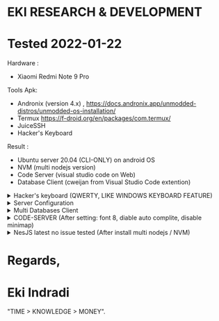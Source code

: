 # EKI RESEARCH & DEVELOPMENT

# Tested 2022-01-22


Hardware :
- Xiaomi Redmi Note 9 Pro

Tools Apk: 
- Andronix (version 4.x) , https://docs.andronix.app/unmodded-distros/unmodded-os-installation/
- Termux https://f-droid.org/en/packages/com.termux/ 
- JuiceSSH
- Hacker's Keyboard 

Result :
- Ubuntu server 20.04 (CLI-ONLY) on android OS
- NVM (multi nodejs version)
- Code Server (visual studio code on Web)
- Database Client (cweijan from Visual Studio Code extention)


<details>
  <summary>Hacker's keyboard (QWERTY, LIKE WINDOWS KEYBOARD FEATURE)</summary>

![FINAL_0](images/run_final_2.1_hacker_keyboard_26_percent.jpg)

[==> CONFIG](EKI_BEST_CONFIG_HACKER_KEYBOARD.md)

</details>


<details>
  <summary>Server Configuration</summary>

[==> CONFIG](EKI_BEST_CONFIG_INSTALL_UBUNTU_SERVER_20.04LTS.md)

</details>

<details>
  <summary>Multi Databases Client</summary>

![FINAL_1](images/setup_database_client_3.jpg)

</details>

<details>
  <summary>CODE-SERVER (After setting: font 8, diable auto complite, disable minimap)</summary>

![FINAL_1](images/run_final_3.jpg)

</details>


<details>
  <summary>NesJS latest no issue tested (After install multi nodejs / NVM)</summary>

![FINAL_2](images/run_final_4.jpg)

</details>




# Regards,

# Eki Indradi
"TIME > KNOWLEDGE > MONEY".





